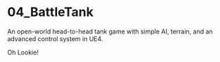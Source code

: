 # 04_BattleTank
An open-world head-to-head tank game with simple AI, terrain, and an advanced control system in UE4.


Oh Lookie!
